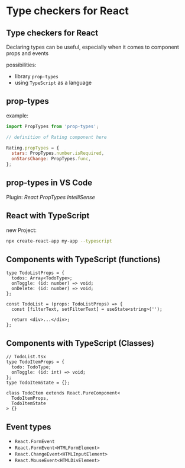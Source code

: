 # Type checkers for React

## Type checkers for React

Declaring types can be useful, especially when it comes to component props and events

possibilities:

- library `prop-types`
- using `TypeScript` as a language

## prop-types

example:

```js
import PropTypes from 'prop-types';

// definition of Rating component here

Rating.propTypes = {
  stars: PropTypes.number.isRequired,
  onStarsChange: PropTypes.func,
};
```

## prop-types in VS Code

Plugin: _React PropTypes IntelliSense_

## React with TypeScript

new Project:

```bash
npx create-react-app my-app --typescript
```

## Components with TypeScript (functions)

```tsx
type TodoListProps = {
  todos: Array<TodoType>;
  onToggle: (id: number) => void;
  onDelete: (id: number) => void;
};

const TodoList = (props: TodoListProps) => {
  const [filterText, setFilterText] = useState<string>('');

  return <div>...</div>;
};
```

## Components with TypeScript (Classes)

```tsx
// TodoList.tsx
type TodoItemProps = {
  todo: TodoType;
  onToggle: (id: int) => void;
};
type TodoItemState = {};
```

```tsx
class TodoItem extends React.PureComponent<
  TodoItemProps,
  TodoItemState
> {}
```

## Event types

- `React.FormEvent`
- `React.FormEvent<HTMLFormElement>`
- `React.ChangeEvent<HTMLInputElement>`
- `React.MouseEvent<HTMLDivElement>`
